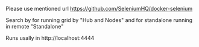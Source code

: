 Please use mentioned url https://github.com/SeleniumHQ/docker-selenium

Search by for running grid by "Hub and Nodes"
and for standalone running in remote "Standalone"

Runs usally in http://localhost:4444

